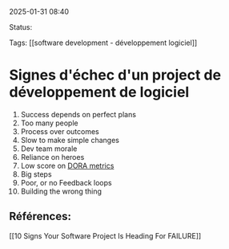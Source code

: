 
2025-01-31 08:40

Status:

Tags:  [[software development - développement logiciel]]


# Signes d'échec d'un project de développement de logiciel

1. Success depends on perfect plans
2. Too many people
3. Process over outcomes
4. Slow to make simple changes
5. Dev team morale
6. Reliance on heroes
7. Low score on [DORA metrics](https://linearb.io/blog/dora-metrics)
8. Big steps
9. Poor, or no Feedback loops
10. Building the wrong thing


## Références:

[[10 Signs Your Software Project Is Heading For FAILURE]]